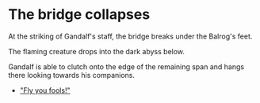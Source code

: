 # The bridge collapses

At the striking of Gandalf's staff, the bridge breaks under the Balrog's feet.

The flaming creature drops into the dark abyss below.  

Gandalf is able to clutch onto the edge of the remaining span and hangs there looking towards his companions.
  
 - ["Fly you fools!"](../26/26.md)
 

  
 


  
 
